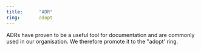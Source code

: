 ```yaml
---
title:      "ADR"
ring:       adopt
---
```


ADRs have proven to be a useful tool for documentation and are commonly used in our organisation.
We therefore promote it to the "adopt' ring.
